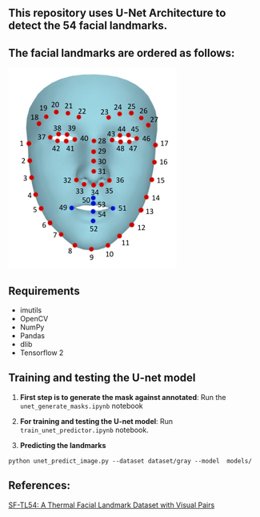 ## This repository uses U-Net Architecture to detect the 54 facial landmarks.
## The facial landmarks are ordered as follows:

<img src= "https://raw.githubusercontent.com/IS2AI/thermal-facial-landmarks-detection/main/figures/land_conf.png"> 

## Requirements
- imutils
- OpenCV
- NumPy
- Pandas
- dlib
- Tensorflow 2

## Training and testing the U-net model
1. **First step is to generate the mask against annotated**: Run the `unet_generate_masks.ipynb` notebook

2. **For training and testing the U-net model**: Run `train_unet_predictor.ipynb` notebook.

3. **Predicting the landmarks**
```
python unet_predict_image.py --dataset dataset/gray --model  models/ 
```


## References:
[SF-TL54: A Thermal Facial Landmark Dataset with Visual Pairs](https://ieeexplore.ieee.org/abstract/document/9708901)



